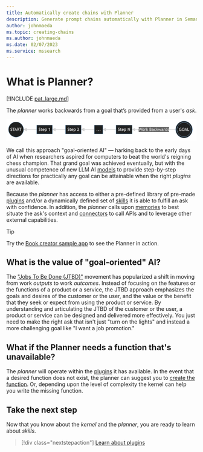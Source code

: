 ```yaml
---
title: Automatically create chains with Planner
description: Generate prompt chains automatically with Planner in Semantic Kernel
author: johnmaeda
ms.topic: creating-chains
ms.author: johnmaeda
ms.date: 02/07/2023
ms.service: mssearch
---
```


# What is Planner?

[!INCLUDE [pat_large.md](../includes/pat_large.md)]

The _planner_ works backwards from a goal that’s provided from a user's _ask_. 

![Image of step-by-step process of Semantic Kernel](../media/goaloriented.png)

We call this approach "goal-oriented AI" — harking back to the early days of AI when researchers aspired for computers to beat the world's reigning chess champion. That grand goal was achieved eventually, but with the unusual competence of new LLM AI [models](/semantic-kernel/concepts-ai/models) to provide step-by-step directions for practically any goal can be attainable when the right _plugins_ are available. 

Because the _planner_ has access to either a pre-defined library of pre-made [plugins](/semantic-kernel/concepts-sk/skills) and/or a dynamically defined set of [skills](/semantic-kernel/concepts-sk/skills) it is able to fulfill an ask with confidence. In addition, the _planner_ calls upon [memories](/semantic-kernel/concepts-sk/memories) to best situate the ask's context and [connectors](/semantic-kernel/concepts-sk/connectors) to call APIs and to leverage other external capabilities.

> [!TIP]
> Try the [Book creator sample app](/semantic-kernel/samples/bookcreator) to see the Planner in action.

## What is the value of "goal-oriented" AI?

The ["Jobs To Be Done (JTBD)"](/semantic-kernel/support/bibliography#jobs-to-be-done) movement has popularized a shift in moving from work _outputs_ to work _outcomes_. Instead of focusing on the features or the functions of a product or a service, the JTBD approach emphasizes the goals and desires of the customer or the user, and the value or the benefit that they seek or expect from using the product or service. By understanding and articulating the JTBD of the customer or the user, a product or service can be designed and delivered more effectively. You just need to make the right ask that isn't just "turn on the lights" and instead a more challenging goal like "I want a job promotion."

## What if the Planner needs a function that's unavailable?

The _planner_ will operate within the [plugins](/semantic-kernel/concepts-sk/skills) it has available. In the event that a desired function does not exist, the planner can suggest you to [create the function](/semantic-kernel/concepts-sk/skills). Or, depending upon the level of complexity the kernel can help you write the missing function.

## Take the next step

Now that you know about the _kernel_ and the _planner_, you are ready to learn about _skills_.

> [!div class="nextstepaction"]
> [Learn about plugins](../create-plugins/index.md)

